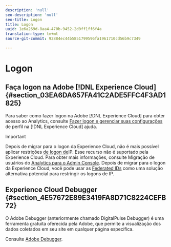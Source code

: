 ```yaml
---
description: 'null'
seo-description: 'null'
seo-title: Logon
title: Logon
uuid: 1e6a269d-8aa4-470b-9452-2d0ff1ff6f4a
translation-type: tm+mt
source-git-commit: 92884ec44b5851799596fa1961710cd56b9c7349

---
```



# Logon

## Faça logon na Adobe [!DNL Experience Cloud]{#section_03EA6DA657FA41C2ADE5FFC4F3AD1825}

Para saber como fazer logon na Adobe [!DNL Experience Cloud] para obter acesso ao Analytics, consulte [Fazer logon e gerenciar suas configurações](https://marketing.adobe.com/resources/help/en_US/mcloud/getting-started-experience-cloud.html) de perfil na [!DNL Experience Cloud] ajuda.

>[!IMPORTANT]
>
>Depois de migrar para o logon da Experience Cloud, não é mais possível aplicar restrições [de logon de](/help/admin/company/security-manager.md)IP. Esse recurso não é suportado pela Experience Cloud. Para obter mais informações, consulte Migração de usuários do [Analytics para o Admin Console](https://marketing.adobe.com/resources/help/en_US/experience-cloud/admin-console/analytics-migration/). Depois de migrar para o logon da Experience Cloud, você pode usar as [Federated IDs](https://spark.adobe.com/page/JeSB8EPEQIvjD/) como uma solução alternativa potencial para restringir os logons de IP.

## Experience Cloud Debugger {#section_4E57672E89E3419FA8D71C8224CEFB72}

O Adobe Debugger (anteriormente chamado DigitalPulse Debugger) é uma ferramenta gratuita oferecida pela Adobe, que permite a visualização dos dados coletados em seu site em qualquer página específica.

Consulte [Adobe Debugger](https://chrome.google.com/webstore/detail/adobe-experience-cloud-de/ocdmogmohccmeicdhlhhgepeaijenapj).
